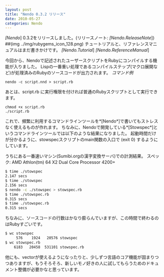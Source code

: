 ```yaml
---
layout: post
title: "Nendo 0.3.2 リリース"
date: 2010-05-27
categories: Nendo
---
```

*[Nendo*] 0.3.2をリリースしました。(リリースノート: *[Nendo.ReleaseNote*])
##(img ../img/rubygems_icon_128.png)
チュートリアルと、リファレンスマニュアルはまだ書きかけです。
*[Nendo.Tutorial*] 
*[Nendo.ReferenceManual*] 

今回から、Nendoで記述されたユーザースクリプトをRubyにコンパイルする機能が入りました。
Lispの一番重い処理であるコンパイルステップ(マクロ展開など)が処理済みのRubyのソースコードが出力されます。
 *コマンド例*
```
nendo -c script.nnd > script.rb
```

あとは、script.rb に実行権限を付ければ普通のRubyスクリプトとして実行できます。
```
chmod +x script.rb
./script.rb
```

これで、頻繁に利用するコマンドラインツールを*[Nendo*]で書いてもストレスなく使えるものが作れます。
ちなみに、Nendoで開発している*[Stowspec*]というコマンドラインツールでは以下のような結果になりました。
起動時間だけが分かるように、stowspecスクリプトのmain関数の入口で (exit 0) するようにしています。

 うちにある一番速いマシン(Sumibi.orgの漢字変換サーバ)での計測結果。
 スペック: AMD Athlon(tm) 64 X2 Dual Core Processor 4200+
```bash
$ time ./stowspec
2.147 secs                                                                                                                      
$ time ./stowspec
2.156 secs                                                                                                                      
$ nendo -c ./stowspec > stowspec.rb  
$ time ./stowspec.rb
0.315 secs                                                                                                                      
$ time ./stowspec.rb
0.315 secs                                                                                                                      
```

ちなみに、ソースコードの行数はかなり膨らんでいますが、この時間で終わるのはRubyすごいです。
```bash
$ wc stowspec
     576    1924   20576 stowspec
$ wc stowspec.rb
    6183   20458  531101 stowspec.rb
```

他にも、vectorが使えるようになったりと、少しずつ言語のコア機能が固まりつつありますが、もうそろそろ、新しいモノ好きの人に試してもらうためのドキュメント整備が必要かなと思っています。
